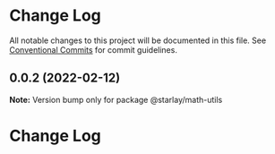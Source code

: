 # Change Log

All notable changes to this project will be documented in this file.
See [Conventional Commits](https://conventionalcommits.org) for commit guidelines.

## 0.0.2 (2022-02-12)

**Note:** Version bump only for package @starlay/math-utils





# Change Log
